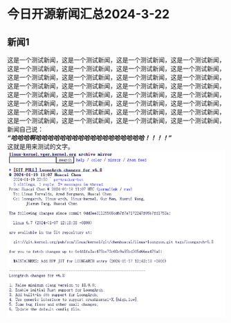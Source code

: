 # 今日开源新闻汇总2024-3-22
## 新闻1
这是一个测试新闻，这是一个测试新闻，这是一个测试新闻，这是一个测试新闻，这是一个测试新闻，这是一个测试新闻，这是一个测试新闻，这是一个测试新闻，这是一个测试新闻，这是一个测试新闻，这是一个测试新闻，这是一个测试新闻，这是一个测试新闻，这是一个测试新闻，这是一个测试新闻，这是一个测试新闻，这是一个测试新闻，这是一个测试新闻，这是一个测试新闻，这是一个测试新闻，这是一个测试新闻，这是一个测试新闻，这是一个测试新闻，这是一个测试新闻，这是一个测试新闻，这是一个测试新闻，这是一个测试新闻，这是一个测试新闻，这是一个测试新闻，这是一个测试新闻，这是一个测试新闻，这是一个测试新闻，新闻自己说：
<br>
**_“哈哈哈啊哈哈哈哈哈哈哈哈哈哈哈哈哈哈哈哈哈哈！！！！”_**
<br>
这就是用来测试的文字。
<br>
![啊哦！图片暂时缺失！！:(](img/2.png)
